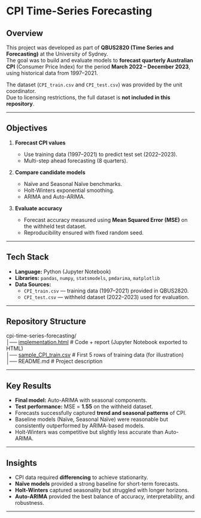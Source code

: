 # CPI Time-Series Forecasting  

## Overview  
This project was developed as part of **QBUS2820 (Time Series and Forecasting)** at the University of Sydney.  
The goal was to build and evaluate models to **forecast quarterly Australian CPI** (Consumer Price Index) for the period **March 2022 – December 2023**, using historical data from 1997–2021.  

The dataset (`CPI_train.csv` and `CPI_test.csv`) was provided by the unit coordinator.  
Due to licensing restrictions, the full dataset is **not included in this repository**.  

---

## Objectives  
1. **Forecast CPI values**  
   - Use training data (1997–2021) to predict test set (2022–2023).  
   - Multi-step ahead forecasting (8 quarters).  

2. **Compare candidate models**  
   - Naïve and Seasonal Naïve benchmarks.  
   - Holt-Winters exponential smoothing.  
   - ARIMA and Auto-ARIMA.  

3. **Evaluate accuracy**  
   - Forecast accuracy measured using **Mean Squared Error (MSE)** on the withheld test dataset.  
   - Reproducibility ensured with fixed random seed.  

---

## Tech Stack  
- **Language:** Python (Jupyter Notebook)  
- **Libraries:** `pandas`, `numpy`, `statsmodels`, `pmdarima`, `matplotlib`  
- **Data Sources:**  
  - `CPI_train.csv` — training data (1997–2021) provided in QBUS2820.  
  - `CPI_test.csv` — withheld dataset (2022–2023) used for evaluation.  

---

## Repository Structure  
cpi-time-series-forecasting/  
│── [implementation.html](https://github.com/yun-522/CPI-Time-Series-Forecasting-/blob/145e0818421f0b48e9fa387444cbd84ff2b45218/implementation.html) # Code + report (Jupyter Notebook exported to HTML)  
│── [sample_CPI_train.csv](./sample_CPI_train.csv) # First 5 rows of training data (for illustration)  
│── README.md # Project description  

---

## Key Results  
- **Final model:** Auto-ARIMA with seasonal components.  
- **Test performance:** MSE = **1.55** on the withheld dataset.  
- Forecasts successfully captured **trend and seasonal patterns** of CPI.  
- Baseline models (Naïve, Seasonal Naïve) were reasonable but consistently outperformed by ARIMA-based models.  
- Holt-Winters was competitive but slightly less accurate than Auto-ARIMA.  

---

## Insights  
- CPI data required **differencing** to achieve stationarity.  
- **Naïve models** provided a strong baseline for short-term forecasts.  
- **Holt-Winters** captured seasonality but struggled with longer horizons.  
- **Auto-ARIMA** provided the best balance of accuracy, interpretability, and robustness.  

---
